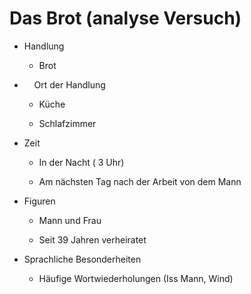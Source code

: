 # Das Brot (analyse Versuch)

- Handlung
  
  - Brot

-     Ort der Handlung
  
  - Küche
  
  - Schlafzimmer

- Zeit
  
  - In der Nacht ( 3 Uhr)
  
  - Am nächsten Tag nach der Arbeit von dem Mann

- Figuren
  
  - Mann und Frau
  
  - Seit 39 Jahren verheiratet

- Sprachliche Besonderheiten
  
  - Häufige Wortwiederholungen (Iss Mann, Wind)


